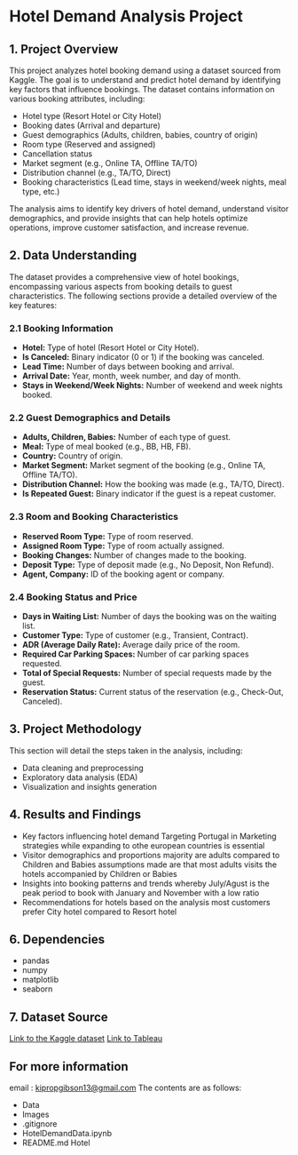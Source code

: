 # Hotel Demand Analysis Project
## 1. Project Overview

This project analyzes hotel booking demand using a dataset sourced from Kaggle.  The goal is to understand and predict hotel demand by identifying key factors that influence bookings.  The dataset contains information on various booking attributes, including:

*   Hotel type (Resort Hotel or City Hotel)
*   Booking dates (Arrival and departure)
*   Guest demographics (Adults, children, babies, country of origin)
*   Room type (Reserved and assigned)
*   Cancellation status
*   Market segment (e.g., Online TA, Offline TA/TO)
*   Distribution channel (e.g., TA/TO, Direct)
*   Booking characteristics (Lead time, stays in weekend/week nights, meal type, etc.)

The analysis aims to identify key drivers of hotel demand, understand visitor demographics, and provide insights that can help hotels optimize operations, improve customer satisfaction, and increase revenue.

## 2. Data Understanding

The dataset provides a comprehensive view of hotel bookings, encompassing various aspects from booking details to guest characteristics.  The following sections provide a detailed overview of the key features:

### 2.1 Booking Information

*   **Hotel:** Type of hotel (Resort Hotel or City Hotel).
*   **Is Canceled:** Binary indicator (0 or 1) if the booking was canceled.
*   **Lead Time:** Number of days between booking and arrival.
*   **Arrival Date:** Year, month, week number, and day of month.
*   **Stays in Weekend/Week Nights:** Number of weekend and week nights booked.

### 2.2 Guest Demographics and Details

*   **Adults, Children, Babies:** Number of each type of guest.
*   **Meal:** Type of meal booked (e.g., BB, HB, FB).
*   **Country:** Country of origin.
*   **Market Segment:** Market segment of the booking (e.g., Online TA, Offline TA/TO).
*   **Distribution Channel:** How the booking was made (e.g., TA/TO, Direct).
*   **Is Repeated Guest:** Binary indicator if the guest is a repeat customer.

### 2.3 Room and Booking Characteristics

*   **Reserved Room Type:** Type of room reserved.
*   **Assigned Room Type:** Type of room actually assigned.
*   **Booking Changes:** Number of changes made to the booking.
*   **Deposit Type:** Type of deposit made (e.g., No Deposit, Non Refund).
*   **Agent, Company:** ID of the booking agent or company.

### 2.4 Booking Status and Price

*   **Days in Waiting List:** Number of days the booking was on the waiting list.
*   **Customer Type:** Type of customer (e.g., Transient, Contract).
*   **ADR (Average Daily Rate):** Average daily price of the room.
*   **Required Car Parking Spaces:** Number of car parking spaces requested.
*   **Total of Special Requests:** Number of special requests made by the guest.
*   **Reservation Status:** Current status of the reservation (e.g., Check-Out, Canceled).

## 3. Project Methodology

This section will detail the steps taken in the analysis, including:

*   Data cleaning and preprocessing
*   Exploratory data analysis (EDA)
*   Visualization and insights generation

## 4. Results and Findings


*   Key factors influencing hotel demand Targeting Portugal in Marketing strategies while expanding to othe european countries is essential
*   Visitor demographics and proportions majority are adults compared to Children and Babies assumptions made are that most adults visits the hotels accompanied by Children or Babies
*   Insights into booking patterns and trends whereby July/Agust is the peak period to book with January and November with a low ratio
*   Recommendations for hotels based on the analysis most customers prefer City hotel compared to Resort hotel


## 6.  Dependencies 

*   pandas
*   numpy
*   matplotlib
*   seaborn


## 7.  Dataset Source

[Link to the Kaggle dataset](https://www.kaggle.com/datasets/jessemostipak/hotel-booking-demand)
[Link to Tableau](https://public.tableau.com/shared/FH2DP26SQ?:display_count=n&:origin=viz_share_link)

## For more information
email : kipropgibson13@gmail.com
The contents are as follows:
* Data
* Images
* .gitignore
* HotelDemandData.ipynb
* README.md
Hotel 
